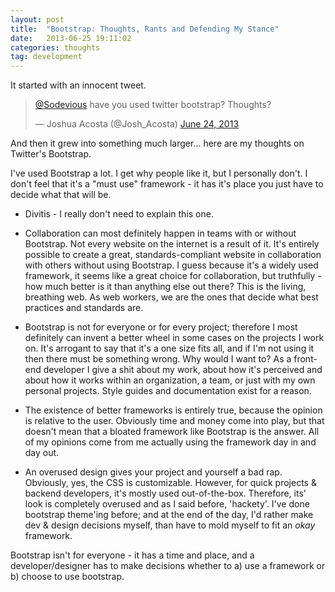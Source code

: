 ```yaml
---
layout: post
title:  "Bootstrap: Thoughts, Rants and Defending My Stance"
date:   2013-06-25 19:11:02
categories: thoughts
tag: development
---
```


It started with an innocent tweet.

<blockquote class="twitter-tweet"><p><a href="https://twitter.com/sodevious">@Sodevious</a> have you used twitter bootstrap? Thoughts?</p>&mdash; Joshua Acosta (@Josh_Acosta) <a href="https://twitter.com/Josh_Acosta/statuses/349310935502032896">June 24, 2013</a></blockquote>

And then it grew into something much larger... here are my thoughts on Twitter's Bootstrap.

I've used Bootstrap a lot. I get why people like it, but I personally don't. I don't feel that it's a "must use" framework - it has it's place you just have to decide what that will be.

* Divitis - I really don't need to explain this one.

* Collaboration can most definitely happen in teams with or without Bootstrap. Not every website on the internet is a result of it. It's entirely possible to create a great, standards-compliant website in collaboration with others without using Bootstrap. I guess because it's a widely used framework, it seems like a great choice for collaboration, but truthfully - how much better is it than anything else out there? This is the living, breathing web. As web workers, we are the ones that decide what best practices and standards are.


* Bootstrap is not for everyone or for every project; therefore I most definitely can invent a better wheel in some cases on the projects I work on. It's arrogant to say that it's a one size fits all, and if I'm not using it then there must be something wrong. Why would I want to? As a front-end developer I give a shit about my work, about how it's perceived and about how it works within an organization, a team, or just with my own personal projects. Style guides and documentation exist for a reason.

* The existence of better frameworks is entirely true, because the opinion is relative to the user. Obviously time and money come into play, but that doesn't mean that a bloated framework like Bootstrap is the answer. All of my opinions come from me actually using the framework day in and day out. 

* An overused design gives your project and yourself a bad rap. Obviously, yes, the CSS is customizable. However, for quick projects & backend developers, it's mostly used out-of-the-box. Therefore, its' look is completely overused and as I said before, 'hackety'. I've done bootstrap theme'ing before; and at the end of the day, I'd rather make dev & design decisions myself, than have to mold myself to fit an *okay* framework. 

Bootstrap isn't for everyone - it has a time and place, and a developer/designer has to make decisions whether to a) use a framework or b) choose to use bootstrap.
